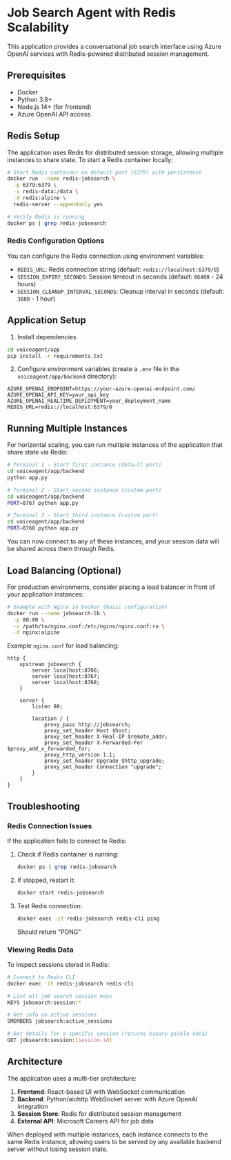 # Job Search Agent with Redis Scalability

This application provides a conversational job search interface using Azure OpenAI services with Redis-powered distributed session management.

## Prerequisites

- Docker
- Python 3.8+
- Node.js 14+ (for frontend)
- Azure OpenAI API access

## Redis Setup

The application uses Redis for distributed session storage, allowing multiple instances to share state. To start a Redis container locally:

```bash
# Start Redis container on default port (6379) with persistence
docker run --name redis-jobsearch \
  -p 6379:6379 \
  -v redis-data:/data \
  -d redis:alpine \
  redis-server --appendonly yes

# Verify Redis is running
docker ps | grep redis-jobsearch
```

### Redis Configuration Options

You can configure the Redis connection using environment variables:

- `REDIS_URL`: Redis connection string (default: `redis://localhost:6379/0`)
- `SESSION_EXPIRY_SECONDS`: Session timeout in seconds (default: `86400` - 24 hours)
- `SESSION_CLEANUP_INTERVAL_SECONDS`: Cleanup interval in seconds (default: `3600` - 1 hour)

## Application Setup

1. Install dependencies

```bash
cd voiceagent/app
pip install -r requirements.txt
```

2. Configure environment variables (create a `.env` file in the `voiceagent/app/backend` directory):

```
AZURE_OPENAI_ENDPOINT=https://your-azure-openai-endpoint.com/
AZURE_OPENAI_API_KEY=your_api_key
AZURE_OPENAI_REALTIME_DEPLOYMENT=your_deployment_name
REDIS_URL=redis://localhost:6379/0
```

## Running Multiple Instances

For horizontal scaling, you can run multiple instances of the application that share state via Redis:

```bash
# Terminal 1 - Start first instance (default port)
cd voiceagent/app/backend
python app.py

# Terminal 2 - Start second instance (custom port)
cd voiceagent/app/backend
PORT=8767 python app.py

# Terminal 3 - Start third instance (custom port)
cd voiceagent/app/backend
PORT=8768 python app.py
```

You can now connect to any of these instances, and your session data will be shared across them through Redis.

## Load Balancing (Optional)

For production environments, consider placing a load balancer in front of your application instances:

```bash
# Example with Nginx in Docker (basic configuration)
docker run --name jobsearch-lb \
  -p 80:80 \
  -v /path/to/nginx.conf:/etc/nginx/nginx.conf:ro \
  -d nginx:alpine
```

Example `nginx.conf` for load balancing:

```nginx
http {
    upstream jobsearch {
        server localhost:8766;
        server localhost:8767;
        server localhost:8768;
    }
    
    server {
        listen 80;
        
        location / {
            proxy_pass http://jobsearch;
            proxy_set_header Host $host;
            proxy_set_header X-Real-IP $remote_addr;
            proxy_set_header X-Forwarded-For $proxy_add_x_forwarded_for;
            proxy_http_version 1.1;
            proxy_set_header Upgrade $http_upgrade;
            proxy_set_header Connection "upgrade";
        }
    }
}
```

## Troubleshooting

### Redis Connection Issues

If the application fails to connect to Redis:

1. Check if Redis container is running:
   ```bash
   docker ps | grep redis-jobsearch
   ```

2. If stopped, restart it:
   ```bash
   docker start redis-jobsearch
   ```

3. Test Redis connection:
   ```bash
   docker exec -it redis-jobsearch redis-cli ping
   ```
   Should return "PONG"

### Viewing Redis Data

To inspect sessions stored in Redis:

```bash
# Connect to Redis CLI
docker exec -it redis-jobsearch redis-cli

# List all job search session keys
KEYS jobsearch:session:*

# Get info on active sessions
SMEMBERS jobsearch:active_sessions

# Get details for a specific session (returns binary pickle data)
GET jobsearch:session:[session-id]
```

## Architecture

The application uses a multi-tier architecture:

1. **Frontend**: React-based UI with WebSocket communication
2. **Backend**: Python/aiohttp WebSocket server with Azure OpenAI integration
3. **Session Store**: Redis for distributed session management
4. **External API**: Microsoft Careers API for job data

When deployed with multiple instances, each instance connects to the same Redis instance, allowing users to be served by any available backend server without losing session state.